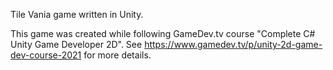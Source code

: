 Tile Vania game written in Unity.

This game was created while following GameDev.tv course "Complete C# Unity Game Developer 2D".
See https://www.gamedev.tv/p/unity-2d-game-dev-course-2021 for more details.
